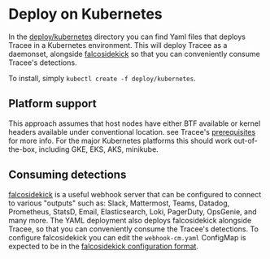 # Deploy on Kubernetes

In the [deploy/kubernetes](https://github.com/aquasecurity/tracee/blob/main/deploy/kubernetes) directory you can find Yaml files that deploys Tracee in a Kubernetes environment. This will deploy Tracee as a daemonset, alongside [falcosidekick](integrations.md#falcosidekick-webhook) so that you can conveniently consume Tracee's detections.

To install, simply `kubectl create -f deploy/kubernetes`.

## Platform support

This approach assumes that host nodes have either BTF available or kernel headers available under conventional location. see Tracee's [prerequisites](https://aquasecurity.github.io/tracee/dev/install/prerequisites/) for more info. For the major Kubernetes platforms this should work out-of-the-box, including GKE, EKS, AKS, minikube. 

## Consuming detections

[falcosidekick](https://github.com/falcosecurity/falcosidekick) is a useful webhook server that can be configured to connect to various "outputs" such as: Slack, Mattermost, Teams, Datadog, Prometheus, StatsD, Email, Elasticsearch, Loki, PagerDuty, OpsGenie, and many more. The YAML deployment also deploys falcosidekick alongside Tracee, so that you can conveniently consume the Tracee's detections. To configure falcosidekick you can edit the `webhook-cm.yaml` ConfigMap is expected to be in the [falcosidekick configuration format](https://github.com/falcosecurity/falcosidekick).


